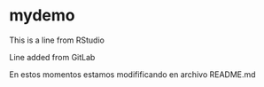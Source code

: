 # mydemo

This is a line from RStudio

Line added from GitLab

En estos momentos estamos modifificando en archivo README.md

